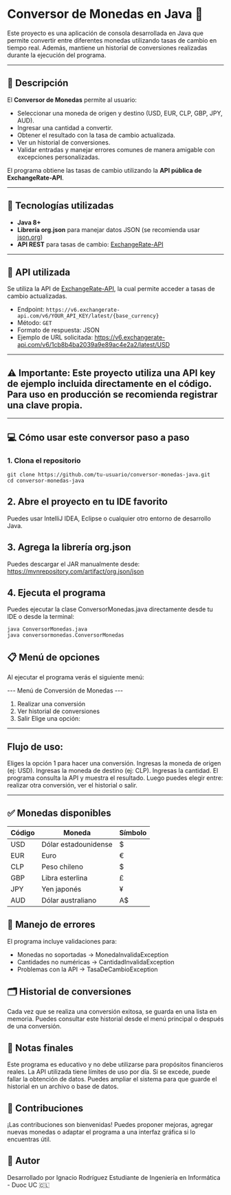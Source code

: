 # Conversor de Monedas en Java 💱

Este proyecto es una aplicación de consola desarrollada en Java que permite convertir entre diferentes monedas utilizando tasas de cambio en tiempo real. 
Además, mantiene un historial de conversiones realizadas durante la ejecución del programa.

---

## 🧠 Descripción

El **Conversor de Monedas** permite al usuario:

- Seleccionar una moneda de origen y destino (USD, EUR, CLP, GBP, JPY, AUD).
- Ingresar una cantidad a convertir.
- Obtener el resultado con la tasa de cambio actualizada.
- Ver un historial de conversiones.
- Validar entradas y manejar errores comunes de manera amigable con excepciones personalizadas.

El programa obtiene las tasas de cambio utilizando la **API pública de ExchangeRate-API**.

---

## 🔧 Tecnologías utilizadas

- **Java 8+**
- **Librería org.json** para manejar datos JSON (se recomienda usar [json.org](https://mvnrepository.com/artifact/org.json/json))
- **API REST** para tasas de cambio: [ExchangeRate-API](https://www.exchangerate-api.com)

---

## 🔑 API utilizada

Se utiliza la API de [ExchangeRate-API](https://www.exchangerate-api.com/), la cual permite acceder a tasas de cambio actualizadas.

- Endpoint: `https://v6.exchangerate-api.com/v6/YOUR_API_KEY/latest/{base_currency}`
- Método: `GET`
- Formato de respuesta: JSON
- Ejemplo de URL solicitada: https://v6.exchangerate-api.com/v6/1cb8b4ba2039a9e89ac4e2a2/latest/USD

--- 
⚠️ **Importante:** Este proyecto utiliza una API key de ejemplo incluida directamente en el código. Para uso en producción se recomienda registrar una clave propia.
---

---
## 💻 Cómo usar este conversor paso a paso

### 1. Clona el repositorio
```
git clone https://github.com/tu-usuario/conversor-monedas-java.git
cd conversor-monedas-java
```
## 2. Abre el proyecto en tu IDE favorito
Puedes usar IntelliJ IDEA, Eclipse o cualquier otro entorno de desarrollo Java.

## 3. Agrega la librería org.json
Puedes descargar el JAR manualmente desde:
https://mvnrepository.com/artifact/org.json/json

## 4. Ejecuta el programa
Puedes ejecutar la clase ConversorMonedas.java directamente desde tu IDE o desde la terminal:
```
java ConversorMonedas.java
java conversormonedas.ConversorMonedas
 ```

## 📋 Menú de opciones
Al ejecutar el programa verás el siguiente menú:

--- Menú de Conversión de Monedas ---
1. Realizar una conversión
2. Ver historial de conversiones
3. Salir
Elige una opción:
---------------------------------------
## Flujo de uso:

Eliges la opción 1 para hacer una conversión.
Ingresas la moneda de origen (ej: USD).
Ingresas la moneda de destino (ej: CLP).
Ingresas la cantidad.
El programa consulta la API y muestra el resultado.
Luego puedes elegir entre: realizar otra conversión, ver el historial o salir.

----------------------------------------
## ✅ Monedas disponibles

| Código | Moneda               | Símbolo |
| ------ | -------------------- | -------|
| USD    | Dólar estadounidense | $      |
| EUR    | Euro                 | €      |
| CLP    | Peso chileno         | $      |
| GBP    | Libra esterlina      | £      |
| JPY    | Yen japonés          | ¥      |
| AUD    | Dólar australiano    | A$     |

## 🧪 Manejo de errores
El programa incluye validaciones para:

- Monedas no soportadas → MonedaInvalidaException
- Cantidades no numéricas → CantidadInvalidaException
- Problemas con la API → TasaDeCambioException

## 🗂 Historial de conversiones

Cada vez que se realiza una conversión exitosa, se guarda en una lista en memoria. Puedes consultar este historial desde el menú principal o después de una conversión.

## 📌 Notas finales

Este programa es educativo y no debe utilizarse para propósitos financieros reales.
La API utilizada tiene límites de uso por día. Si se excede, puede fallar la obtención de datos.
Puedes ampliar el sistema para que guarde el historial en un archivo o base de datos.

## 🤝 Contribuciones
¡Las contribuciones son bienvenidas! Puedes proponer mejoras, agregar nuevas monedas o adaptar el programa a una interfaz gráfica si lo encuentras útil.


## 🧑 Autor
Desarrollado por Ignacio Rodríguez
Estudiante de Ingeniería en Informática - Duoc UC 🇨🇱






